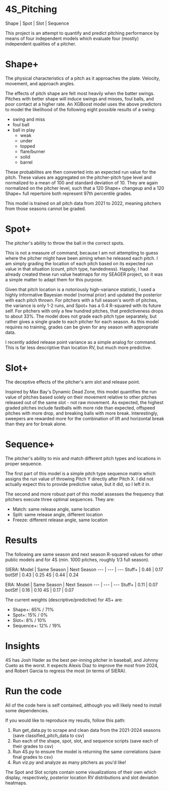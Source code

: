 # 4S_Pitching
Shape | Spot | Slot | Sequence

This project is an attempt to quantify and predict pitching performance by means of four independent models which evaluate four (mostly) independent qualities of a pitcher.

# Shape+
The physical characteristics of a pitch as it approaches the plate. Velocity, movement, and approach angles. 

The effects of pitch shape are felt most heavily when the batter swings. Pitches with better shape will induce swings and misses, foul balls, and poor contact at a higher rate. An XGBoost model uses the above predictors to model the likelihood of the following eight possible results of a swing:
 - swing and miss
 - foul ball
 - ball in play
     - weak
     - under
     - topped
     - flare/burner
     - solid
     - barrel

These probabilites are then converted into an expected run value for the pitch. These values are aggregated on the pitcher-pitch type level and normalized to a mean of 100 and standard deviation of 10. They are again normalized on the pitcher level, such that a 120 Shape+ changeup and a 120 Shape+ full repertoire both represent 97th percentile grades.

This model is trained on all pitch data from 2021 to 2022, meaning pitchers from those seasons cannot be graded.

# Spot+
The pitcher's ability to throw the ball in the correct spots.

This is not a measure of command, because I am not attempting to guess where the pitcher might have been aiming when he released each pitch. I am simply grading the location of each pitch based on its expected run value in that situation (count, pitch type, handedness). Happily, I had already created these run value heatmaps for my SEAGER project, so it was a simple matter to adapt them for this purpose. 

Given that pitch location is a notoriously high-variance statistic, I used a highly informative Bayesian model (normal prior) and updated the posterior with each pitch thrown. For pitchers with a full season's worth of pitches, the variance is only 1-2 runs, and Spot+ has a 0.4 R-squared with its future self. For pitchers with only a few hundred pitches, that predictiveness drops to about 33%. The model does not grade each pitch type separately, but rather gives a single grade to each pitcher for each season. As this model requires no training, grades can be given for any season with appropriate data.

I recently added release point variance as a simple analog for command. This is far less descriptive than location RV, but much more predictive.

# Slot+
The deceptive effects of the pitcher's arm slot and release point.

Inspired by Max Bay's Dynamic Dead Zone, this model quantifies the run value of pitches based solely on their movement relative to other pitches released out of the same slot - not raw movement. As expected, the highest graded pitches include fastballs with more ride than expected, offspeed pitches with more drop, and breaking balls with more break. Interestingly, sweepers are rewarded more for the combination of lift and horizontal break than they are for break alone.

# Sequence+
The pitcher's ability to mix and match different pitch types and locations in proper sequence.

The first part of this model is a simple pitch type sequence matrix which assigns the run value of throwing Pitch Y directly after Pitch X. I did not actually expect this to provide predictive value, but it did, so I left it in.

The second and more robust part of this model assesses the frequency that pitchers execute three optimal sequences. They are:
- Match: same release angle, same location
- Split: same release angle, different location
- Freeze: different release angle, same location

# Results
The following are same season and next season R-squared values for other public models and for 4S (min. 1000 pitches, roughly 1/3 full season).

SIERA:
Model | Same Season | Next Season
--- | --- | --- 
Stuff+ | 0.46 | 0.17
botStf | 0.43 | 0.25
4S     | 0.44 | 0.24

ERA:
Model | Same Season | Next Season
--- | --- | --- 
Stuff+ | 0.11 | 0.07
botStf | 0.16 | 0.10
4S     | 0.17 | 0.07

The current weights (descriptive/predictive) for 4S+ are:
- Shape+:    65% / 71% 
- Spot+:     15% /  0%
- Slot+:      8% / 10%
- Sequence+: 12% / 19%

# Insights
4S has Josh Hader as the best per-inning pitcher in baseball, and Johnny Cueto as the worst. It expects Alexis Diaz to improve the most from 2024, and Robert Garcia to regress the most (in terms of SIERA).

# Run the code
All of the code here is self contained, although you will likely need to install some dependencies. 

If you would like to reproduce my resutls, follow this path:
1. Run get_data.py to scrape and clean data from the 2021-2024 seasons (save classified_pitch_data to csv)
2. Run each of the shape, spot, slot, and sequence scripts (save each of their grades to csv)
3. Run 4S.py to ensure the model is returning the same correlations (save final grades to csv)
4. Run viz.py and analyze as many pitchers as you'd like!

The Spot and Slot scripts contain some visualizations of their own which display, respectively, posterior location RV distributions and slot deviation heatmaps.
